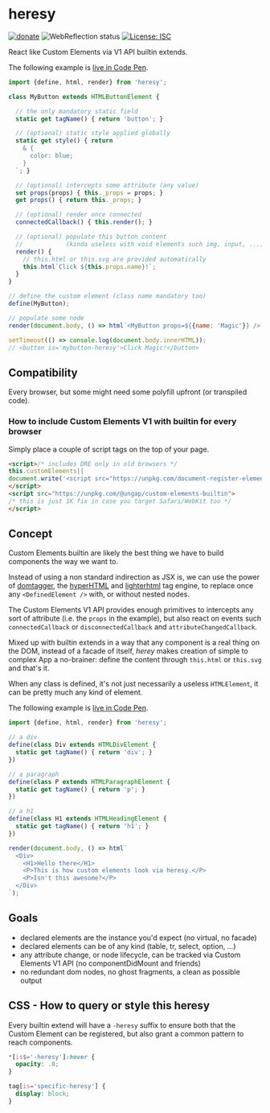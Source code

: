 # heresy

[![donate](https://img.shields.io/badge/$-donate-ff69b4.svg?maxAge=2592000&style=flat)](https://github.com/WebReflection/donate) ![WebReflection status](https://offline.report/status/webreflection.svg) [![License: ISC](https://img.shields.io/badge/License-ISC-yellow.svg)](https://opensource.org/licenses/ISC)

React like Custom Elements via V1 API builtin extends.

The following example is [live in Code Pen](https://codepen.io/WebReflection/pen/WWPWdR?editors=0010).

```js
import {define, html, render} from 'heresy';

class MyButton extends HTMLButtonElement {

  // the only mandatory static field
  static get tagName() { return 'button'; }

  // (optional) static style applied globally
  static get style() { return `
    & {
      color: blue;
    }
  `; }

  // (optional) intercepts some attribute (any value)
  set props(props) { this._props = props; }
  get props() { return this._props; }

  // (optional) render once connected
  connectedCallback() { this.render(); }

  // (optional) populate this button content
  //            (kinda useless with void elements such img, input, ...)
  render() {
    // this.html or this.svg are provided automatically
    this.html`Click ${this.props.name}!`;
  }
}

// define the custom element (class name mandatory too)
define(MyButton);

// populate some node
render(document.body, () => html`<MyButton props=${{name: 'Magic'}} />`);

setTimeout(() => console.log(document.body.innerHTML));
// <button is='mybutton-heresy'>Click Magic!</button>
```


## Compatibility

Every browser, but some might need some polyfill upfront (or transpiled code).


### How to include Custom Elements V1 with builtin for every browser

Simply place a couple of script tags on the top of your page.
```html
<script>/* includes DRE only in old browsers */
this.customElements||
document.write('<script src="https://unpkg.com/document-register-element"><\x2fscript>')
</script>
<script src="https://unpkg.com/@ungap/custom-elements-builtin">
/* this is just 1K fix in case you target Safari/WebKit too */
</script>
```


## Concept

Custom Elements builtin are likely the best thing we have to build components the way we want to.

Instead of using a non standard indirection as JSX is, we can use the power of [domtagger](https://github.com/WebReflection/domtagger#domtagger), the [hyperHTML](https://github.com/WebReflection/hyperHTML) and [lighterhtml](https://github.com/WebReflection/lighterhtml) tag engine, to replace once any `<DefinedElement />` with, or without nested nodes.

The Custom Elements V1 API provides enough primitives to intercepts any sort of attribute (i.e. the `props` in the example), but also react on events such `connectedCallback` or `disconnectedCallback` and `attributeChangedCallback`.

Mixed up with builtin extends in a way that any component is a real thing on the DOM, instead of a facade of itself, _herey_ makes creation of simple to complex App a no-brainer: define the content through `this.html` or `this.svg` and that's it.

When any class is defined, it's not just necessarily a useless `HTMLElement`, it can be pretty much any kind of element.

The following example is [live in Code Pen](https://codepen.io/WebReflection/pen/eoxobK?editors=0010).
```js
import {define, html, render} from 'heresy';

// a div
define(class Div extends HTMLDivElement {
  static get tagName() { return 'div'; }
})

// a paragraph
define(class P extends HTMLParagraphElement {
  static get tagName() { return 'p'; }
})

// a h1
define(class H1 extends HTMLHeadingElement {
  static get tagName() { return 'h1'; }
})

render(document.body, () => html`
  <Div>
    <H1>Hello there</H1>
    <P>This is how custom elements look via heresy.</P>
    <P>Isn't this awesome?</P>
  </Div>
`);
```


## Goals

  * declared elements are the instance you'd expect (no virtual, no facade)
  * declared elements can be of any kind (table, tr, select, option, ...)
  * any attribute change, or node lifecycle, can be tracked via Custom Elements V1 API (no componentDidMount and friends)
  * no redundant dom nodes, no ghost fragments, a clean as possible output


## CSS - How to query or style this heresy

Every builtin extend will have a `-heresy` suffix to ensure both that the Custom Element can be registered, but also grant a common pattern to reach components.

```css
*[is$='-heresy']:hover {
  opacity: .8;
}

tag[is='specific-heresy'] {
  display: block;
}
```
